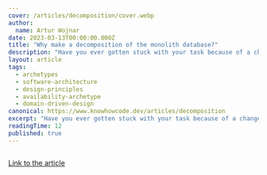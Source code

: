 ```yaml
---
cover: /articles/decomposition/cover.webp
author:
  name: Artur Wojnar
date: 2023-03-13T00:00:00.000Z
title: "Why make a decomposition of the monolith database?"
description: "Have you ever gotten stuck with your task because of a change introduced by another developer in a completely separate service?"
layout: article
tags:
  - archetypes
  - software-architecture
  - design-principles
  - availability-archetype
  - domain-driven-design
canonical: https://www.knowhowcode.dev/articles/decomposition
excerpt: "Have you ever gotten stuck with your task because of a change introduced by another developer in a completely separate service? Learn about monolith database decomposition."
readingTime: 12
published: true
---
```


<img class="article-image" src="/articles/decomposition/cover.webp" alt="" loading="eager" fetchpriority="high" />

[Link to the article](https://medium.com/@arturwojnar.dev/why-make-a-decomposition-of-the-monolith-database-f91aea41af6c)
